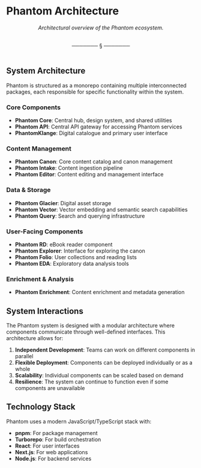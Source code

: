 # Phantom Architecture

<div align="center">

*Architectural overview of the Phantom ecosystem.*

</div>

<br/>
<div align="center">───────  §  ───────</div>
<br/>

## System Architecture

Phantom is structured as a monorepo containing multiple interconnected packages, each responsible for specific functionality within the system.

### Core Components

- **Phantom Core**: Central hub, design system, and shared utilities
- **Phantom API**: Central API gateway for accessing Phantom services
- **PhantomKlange**: Digital catalogue and primary user interface

### Content Management

- **Phantom Canon**: Core content catalog and canon management
- **Phantom Intake**: Content ingestion pipeline
- **Phantom Editor**: Content editing and management interface

### Data & Storage

- **Phantom Glacier**: Digital asset storage
- **Phantom Vector**: Vector embedding and semantic search capabilities
- **Phantom Query**: Search and querying infrastructure

### User-Facing Components

- **Phantom RD**: eBook reader component
- **Phantom Explorer**: Interface for exploring the canon
- **Phantom Folio**: User collections and reading lists
- **Phantom EDA**: Exploratory data analysis tools

### Enrichment & Analysis

- **Phantom Enrichment**: Content enrichment and metadata generation

## System Interactions

The Phantom system is designed with a modular architecture where components communicate through well-defined interfaces. This architecture allows for:

1. **Independent Development**: Teams can work on different components in parallel
2. **Flexible Deployment**: Components can be deployed individually or as a whole
3. **Scalability**: Individual components can be scaled based on demand
4. **Resilience**: The system can continue to function even if some components are unavailable

## Technology Stack

Phantom uses a modern JavaScript/TypeScript stack with:

- **pnpm**: For package management
- **Turborepo**: For build orchestration
- **React**: For user interfaces
- **Next.js**: For web applications
- **Node.js**: For backend services 
